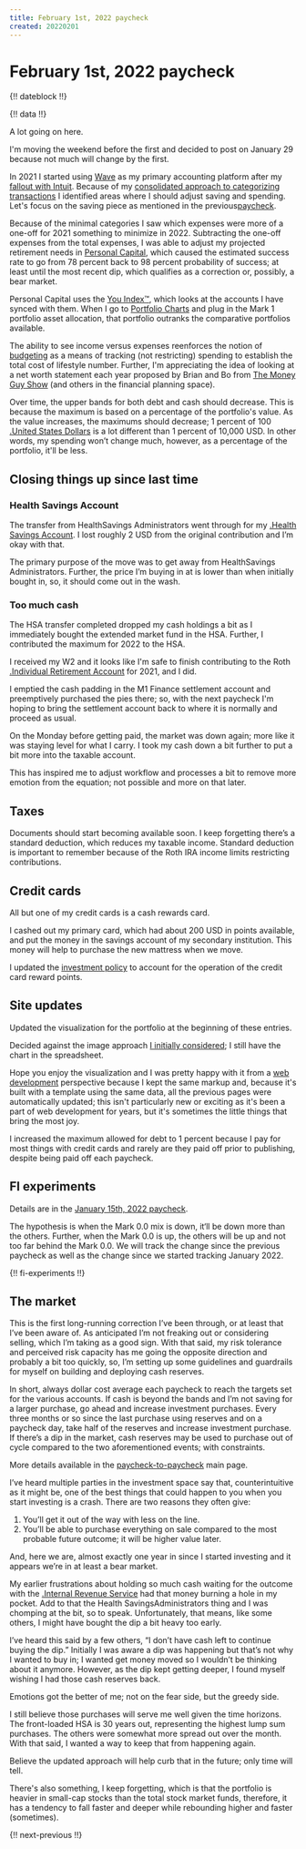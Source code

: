 ```yaml
---
title: February 1st, 2022 paycheck
created: 20220201
---
```


# February 1st, 2022 paycheck

{!! dateblock !!}

{!! data !!}

A lot going on here.

I'm moving the weekend before the first and decided to post on January 29 because not much will change by the first.

In 2021 I started using [Wave](https://www.waveapps.com) as my primary accounting platform after my [fallout with Intuit](/finances/building-wealth-paycheck-to-paycheck/20220101/). Because of my [consolidated approach to categorizing transactions](/finances/budgeting/) I identified areas where I should adjust saving and spending. Let's focus on the saving piece as mentioned in the previous[paycheck](/finances/building-wealth-paycheck-to-paycheck/20220115/#too-much-cash).

Because of the minimal categories I saw which expenses were more of a one-off for 2021 something to minimize in 2022. Subtracting the one-off expenses from the total expenses, I was able to adjust my projected retirement needs in [Personal Capital](https://www.personalcapital.com/?variant=bright-hp), which caused the estimated success rate to go from 78 percent back to 98 percent probability of success; at least until the most recent dip, which qualifies as a correction or, possibly, a bear market.

Personal Capital uses the [You Index™️](https://support.personalcapital.com/hc/en-us/articles/201169610-What-is-the-You-Index-), which looks at the accounts I have synced with them. When I go to [Portfolio Charts](https://portfoliocharts.com/portfolio/portfolio-matrix/) and plug in the Mark 1 portfolio asset allocation, that portfolio outranks the comparative portfolios available.

The ability to see income versus expenses reenforces the notion of [budgeting](/finances/budgeting/) as a means of tracking (not restricting) spending to establish the total cost of lifestyle number. Further, I'm appreciating the idea of looking at a net worth statement each year proposed by Brian and Bo from [The Money Guy Show](https://www.moneyguy.com/resources/) (and others in the financial planning space).

Over time, the upper bands for both debt and cash should decrease. This is because the maximum is based on a percentage of the portfolio's value. As the value increases, the maximums should decrease; 1 percent of 100 [.United States Dollars](USD) is a lot different than 1 percent of 10,000 USD. In other words, my spending won’t change much, however, as a percentage of the portfolio, it'll be less.

## Closing things up since last time

### Health Savings Account

The transfer from HealthSavings Administrators went through for my [.Health Savings Account](HSA). I lost roughly 2 USD from the original contribution and I’m okay with that.

The primary purpose of the move was to get away from HealthSavings Administrators. Further, the price I’m buying in at is lower than when initially bought in, so, it should come out in the wash.

### Too much cash

The HSA transfer completed dropped my cash holdings a bit as I immediately bought the extended market fund in the HSA. Further, I contributed the maximum for 2022 to the HSA.

I received my W2 and it looks like I'm safe to finish contributing to the Roth [.Individual Retirement Account](IRA) for 2021, and I did.

I emptied the cash padding in the M1 Finance settlement account and preemptively purchased the pies there; so, with the next paycheck I'm hoping to bring the settlement account back to where it is normally and proceed as usual.

On the Monday before getting paid, the market was down again; more like it was staying level for what I carry. I took my cash down a bit further to put a bit more into the taxable account.

This has inspired me to adjust workflow and processes a bit to remove more emotion from the equation; not possible and more on that later.

## Taxes

Documents should start becoming available soon. I keep forgetting there’s a standard deduction, which reduces my taxable income. Standard deduction is important to remember because of the Roth IRA income limits restricting contributions.

## Credit cards

All but one of my credit cards is a cash rewards card.

I cashed out my primary card, which had about 200 USD in points available, and put the money in the savings account of my secondary institution. This money will help to purchase the new mattress when we move.

I updated the [investment policy](/finances/investment-policy/#emergency-fund-cash-and-credit) to account for the operation of the credit card reward points.

## Site updates

Updated the visualization for the portfolio at the beginning of these entries.

Decided against the image approach [I initially considered](/finances/building-wealth-paycheck-to-paycheck/20210301/); I still have the chart in the spreadsheet.

Hope you enjoy the visualization and I was pretty happy with it from a [web development](/web-development/) perspective because I kept the same markup and, because it's built with a template using the same data, all the previous pages were automatically updated; this isn't particularly new or exciting as it's been a part of web development for years, but it's sometimes the little things that bring the most joy.

I increased the maximum allowed for debt to 1 percent because I pay for most things with credit cards and rarely are they paid off prior to publishing, despite being paid off each paycheck.

## FI experiments

Details are in the [January 15th, 2022 paycheck](https://joshbruce.com/finances/building-wealth-paycheck-to-paycheck/20220115/#fi-experiments).

The hypothesis is when the Mark 0.0 mix is down, it‘ll be down more than the others. Further, when the Mark 0.0 is up, the others will be up and not too far behind the Mark 0.0. We will track the change since the previous paycheck as well as the change since we started tracking January 2022.

{!! fi-experiments !!}

## The market

This is the first long-running correction I’ve been through, or at least that I’ve been aware of. As anticipated I’m not freaking out or considering selling, which I’m taking as a good sign. With that said, my risk tolerance and perceived risk capacity has me going the opposite direction and probably a bit too quickly, so, I’m setting up some guidelines and guardrails for myself on building and deploying cash reserves.

In short, always dollar cost average each paycheck to reach the targets set for the various accounts. If cash is beyond the bands and I’m not saving for a larger purchase, go ahead and increase investment purchases. Every three months or so since the last purchase using reserves and on a paycheck day, take half of the reserves and increase investment purchase. If there’s a dip in the market, cash reserves may be used to purchase out of cycle compared to the two aforementioned events; with constraints.

More details available in the [paycheck-to-paycheck](/finances/building-wealth-paycheck-to-paycheck/) main page.

I’ve heard multiple parties in the investment space say that, counterintuitive as it might be, one of the best things that could happen to you when you start investing is a crash. There are two reasons they often give:

1. You’ll get it out of the way with less on the line.
2. You’ll be able to purchase everything on sale compared to the most probable future outcome; it will be higher value later.

And, here we are, almost exactly one year in since I started investing and it appears we’re in at least a bear market.

My earlier frustrations about holding so much cash waiting for the outcome with the [.Internal Revenue Service](IRS) had that money burning a hole in my pocket. Add to that the Health SavingsAdministrators thing and I was chomping at the bit, so to speak. Unfortunately, that means, like some others, I might have bought the dip a bit heavy too early.

I’ve heard this said by a few others, “I don’t have cash left to continue buying the dip.” Initially I was aware a dip was happening but that’s not why I wanted to buy in; I wanted get money moved so I wouldn’t be thinking about it anymore. However, as the dip kept getting deeper, I found myself wishing I had those cash reserves back.

Emotions got the better of me; not on the fear side, but the greedy side.

I still believe those purchases will serve me well given the time horizons. The front-loaded HSA is 30 years out, representing the highest lump sum purchases. The others were somewhat more spread out over the month. With that said, I wanted a way to keep that from happening again.

Believe the updated approach will help curb that in the future; only time will tell.

There's also something, I keep forgetting, which is that the portfolio is heavier in small-cap stocks than the total stock market funds, therefore, it has a tendency to fall faster and deeper while rebounding higher and faster (sometimes).

{!! next-previous !!}
